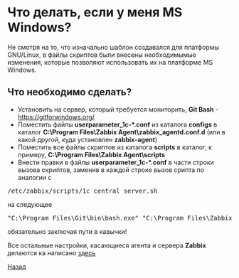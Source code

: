 # Что делать, если у меня MS Windows?

Не смотря на то, что изначально шаблон создавался для платформы GNU/Linux, в файлы скриптов были внесены необходимымые изменения, которые позволяют использовать их на платформе MS Windows.

## Что необходимо сделать?

* Установить на сервер, который требуется мониторить, **Git Bash** - https://gitforwindows.org/
* Поместить файлы **userparameter_1c-*.conf** из каталога **configs** в каталог **C:\Program Files\Zabbix Agent\zabbix_agentd.conf.d** (или в какой другой, куда установлен **zabbix-agent**)
* Поместить все файлы скриптов из каталога **scripts** в каталог, к примеру, **C:\Program Files\Zabbix Agent\scripts**
* Внести правки в файлы **userparameter_1c-*.conf** в части строки вызова скриптов, заменив в каждой строке вызов срипта по аналогии с
<pre>/etc/zabbix/scripts/1c_central_server.sh</pre>
на следующее
<pre>"C:\Program Files\Git\bin\bash.exe" "C:\Program Files\Zabbix Agent\scripts\1c_central_server.sh"</pre>
обязательно заключая пути в кавычки!

Все остальные настройки, касающиеся агента и сервера **Zabbix** делаются ка написано [здесь](./install.md)

[Назад](../README.md)
